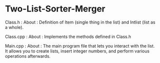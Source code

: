 # Two-List-Sorter-Merger

Class.h : 
About : Definition of Item (single thing in the list) and Intlist (list as a whole). 

Class.cpp : 
About : Implements the methods defined in Class.h

Main.cpp : 
About : The main program file that lets you interact with the list. It allows you to create lists, insert integer numbers, and perform various operations afterwards.
